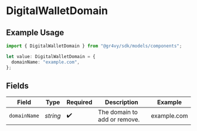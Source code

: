 # DigitalWalletDomain

## Example Usage

```typescript
import { DigitalWalletDomain } from "@gr4vy/sdk/models/components";

let value: DigitalWalletDomain = {
  domainName: "example.com",
};
```

## Fields

| Field                        | Type                         | Required                     | Description                  | Example                      |
| ---------------------------- | ---------------------------- | ---------------------------- | ---------------------------- | ---------------------------- |
| `domainName`                 | *string*                     | :heavy_check_mark:           | The domain to add or remove. | example.com                  |